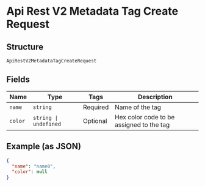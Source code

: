 
# Api Rest V2 Metadata Tag Create Request

## Structure

`ApiRestV2MetadataTagCreateRequest`

## Fields

| Name | Type | Tags | Description |
|  --- | --- | --- | --- |
| `name` | `string` | Required | Name of the tag |
| `color` | `string \| undefined` | Optional | Hex color code to be assigned to the tag |

## Example (as JSON)

```json
{
  "name": "name0",
  "color": null
}
```

